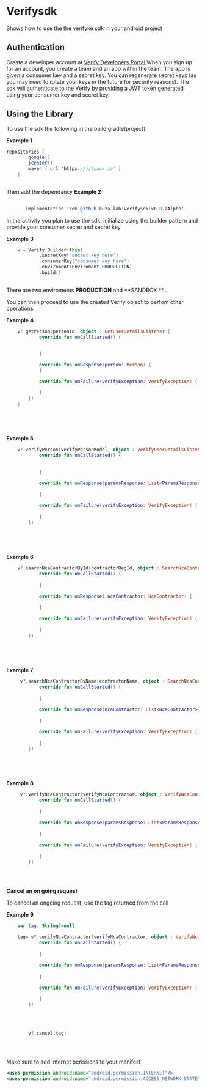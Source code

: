 # Verifysdk

Shows how to use the the verifyke sdk  in your android project

## Authentication
Create a developer account at [Verify Developers Portal ](https://verify.ke/get-started)
When you sign up for an account, you create a team and an app within the team. 
The app is given a consumer key and a secret key. 
You can regenerate secret keys (as you may need to rotate your keys in the future for security reasons). 
The sdk will authenticate to the Verify  by providing a JWT token generated using your consumer key and secret key.

## Using the Library

To use the sdk the following in the build.gradle(project)

**Example  1**
```java
repositories {
        google()
        jcenter()
        maven { url 'https://jitpack.io' }
    }
    
```
    
    
Then add the dependancy
**Example  2**

```java
   
       implementation 'com.github.kuza-lab:Verifysdk:v0.0.2Alpha'
```


In the activity you plan to use the sdk, initialize using the builder pattern and provide your consumer secret and secret key 

**Example  3**


```kotlin
    v = Verify.Builder(this)
            .secretKey("secret key here")
            .consumerKey("consumer key here")
            .enviroment(Enviroment.PRODUCTION)
            .build()
     
```

There are two enviroments  **PRODUCTION**  and   **SANDBOX **  .  

     
     
You can then proceed to use the created Verify object to perfom other operations 


**Example  4**

     
```kotlin
    v?.getPerson(personId, object : GetUserDetailsListener {
            override fun onCallStarted() {

                
            }

            override fun onResponse(person: Person) {
            }

            override fun onFailure(verifyException: VerifyException) {

            }
        })
    }
    
    
   
    
```

**Example  5**

```kotlin
    v?.verifyPerson(verifyPersonModel, object : VerifyUserDetailsListener {
            override fun onCallStarted() {
               

            }

            override fun onResponse(paramsResponse: List<ParamsResponse>) {
               
            }

            override fun onFailure(verifyException: VerifyException) {
               
            }
        })
    
    
   
    
```


**Example  6**

```kotlin
    v?.searchNcaContractorById(contractorRegId, object : SearchNcaContractorByIdListener {
            override fun onCallStarted() {
              
            }

            override fun onResponse( ncaContractor: NcaContractor) {
                
            }

            override fun onFailure(verifyException: VerifyException) {
                
            }
        })
    
    
   
    
```

**Example  7**

```kotlin
     v?.searchNcaContractorByName(contractorName, object : SearchNcaContractorByNameListener {
            override fun onCallStarted() {
              
            }

            override fun onResponse(ncaContractor: List<NcaContractor>) {
               
            }

            override fun onFailure(verifyException: VerifyException) {
                
            }
        })
    
    
   
    
```

**Example  8**

```kotlin
     v?.verifyNcaContractor(verifyNcaContractor, object : VerifyNcaContractorListener {
            override fun onCallStarted() {
               
            }

            override fun onResponse(paramsResponse: List<ParamsResponse>) {
                
            }

            override fun onFailure(verifyException: VerifyException) {
               
            }
        })
    
   
    
```
**Cancel an on going request**


To cancel an ongoing request, use the tag returned from the call

**Example 9**

```kotlin
    var tag: String?=null
    
    tag= v?.verifyNcaContractor(verifyNcaContractor, object : VerifyNcaContractorListener {
            override fun onCallStarted() {
               
            }

            override fun onResponse(paramsResponse: List<ParamsResponse>) {
                
            }

            override fun onFailure(verifyException: VerifyException) {
               
            }
        })
        
        
        
        
        v?.cancel(tag)
    
   
    
```





Make sure to add internet perissions to your manifest

```xml
<uses-permission android:name="android.permission.INTERNET"/>
<uses-permission android:name="android.permission.ACCESS_NETWORK_STATE"/>

```


